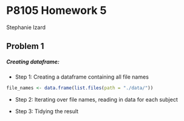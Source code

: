 P8105 Homework 5
================
Stephanie Izard

Problem 1
---------

##### Creating dataframe:

-   Step 1: Creating a dataframe containing all file names

``` r
file_names <- data.frame(list.files(path = "./data/"))
```

-   Step 2: Iterating over file names, reading in data for each subject

-   Step 3: Tidying the result
